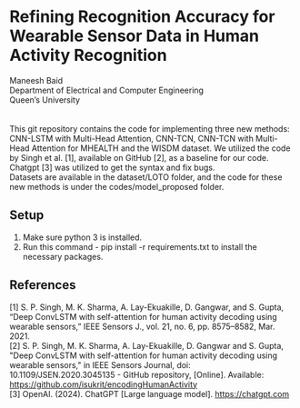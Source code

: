 # Refining Recognition Accuracy for Wearable Sensor Data in Human Activity Recognition
Maneesh Baid </br>
Department of Electrical and Computer Engineering</br>
Queen’s University</br>
</br>
</br>
This git repository contains the code for implementing three new methods: CNN-LSTM with Multi-Head Attention, CNN-TCN, CNN-TCN with Multi-Head Attention for MHEALTH and the WISDM dataset. We utilized the code by Singh et al. [1], available on GitHub [2], as a baseline for our code. Chatgpt [3] was utilized to get the syntax and fix bugs.
</br>
Datasets are available in the dataset/LOTO folder, and the code for these new methods is under the codes/model_proposed folder.
## Setup
1) Make sure python 3 is installed.
2) Run this command - pip install -r requirements.txt to install the necessary packages.

## References
[1] S. P. Singh, M. K. Sharma, A. Lay-Ekuakille, D. Gangwar, and S. Gupta, “Deep ConvLSTM with self-attention for human activity decoding using wearable sensors,” IEEE Sensors J., vol. 21, no. 6, pp. 8575–8582, Mar. 2021.</br>
[2] S. P. Singh, M. K. Sharma, A. Lay-Ekuakille, D. Gangwar and S. Gupta, "Deep ConvLSTM with self-attention for human activity decoding using wearable sensors," in IEEE Sensors Journal, doi: 10.1109/JSEN.2020.3045135 - GitHub repository, [Online]. Available: https://github.com/isukrit/encodingHumanActivity </br>
[3] OpenAI. (2024). ChatGPT [Large language model]. https://chatgpt.com
</br>
